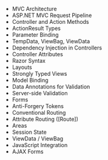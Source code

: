 - MVC Architecture
- ASP.NET MVC Request Pipeline
- Controller and Action Methods
- ActionResult Types
- Parameter Binding
- TempData, ViewBag, ViewData
- Dependency Injection in Controllers
- Controller Attributes
- Razor Syntax
- Layouts 
- Strongly Typed Views
- Model Binding
- Data Annotations for Validation
- Server-side Validation
- Forms 
- Anti-Forgery Tokens
- Conventional Routing
- Attribute Routing ([Route])
- Areas
- Session State
- ViewData / ViewBag
- JavaScript Integration
- AJAX Forms
